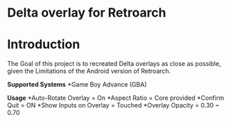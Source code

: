 # Delta overlay for Retroarch
# Introduction
The Goal of this project is to recreated Delta overlays as close as possible, given the Limitations of the Android version of Retroarch.

**Supported Systems**
*Game Boy Advance (GBA)

**Usage**
*Auto-Rotate Overlay = On
*Aspect Ratio = Core provided
*Confirm Quit = ON
*Show Inputs on Overlay = Touched
*Overlay Opacity = 0.30 ~ 0.70
